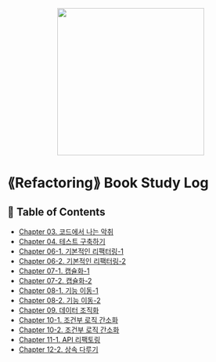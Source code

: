 <div align=center>
<img src="./images/refactoring-icon.webp" width="300" height="300"> </br>
</div>

# ⟪Refactoring⟫ Book Study Log

## 📝 Table of Contents

- [Chapter 03. 코드에서 나는 악취](Refactoring/Chapter03/README.md)
- [Chapter 04. 테스트 구축하기](Refactoring/Chapter04/README.md)
- [Chapter 06-1. 기본적인 리팩터링-1](Refactoring/Chapter06/README_01.md)
- [Chapter 06-2. 기본적인 리팩터링-2](Refactoring/Chapter06/README_02.md)
- [Chapter 07-1. 캡슐화-1](Refactoring/Chapter07-1/README.md)
- [Chapter 07-2. 캡슐화-2](Refactoring/Chapter07-2/README.md)
- [Chapter 08-1. 기능 이동-1](Refactoring/Chapter08-1/README.md)
- [Chapter 08-2. 기능 이동-2](Refactoring/Chapter08-2/README.md)
- [Chapter 09. 데이터 조직화](Refactoring/Chapter09/README.md)
- [Chapter 10-1. 조건부 로직 간소화](Refactoring/Chapter10-1/README.md)
- [Chapter 10-2. 조건부 로직 간소화](Refactoring/Chapter10-2/README.md)
- [Chapter 11-1. API 리팩토링](Refactoring/Chapter11-1/README.md)
- [Chapter 12-2. 상속 다루기](Refactoring/Chpater12-2/README.md)
